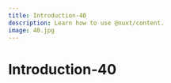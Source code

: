 ```yaml
---
title: Introduction-40
description: Learn how to use @nuxt/content.
image: 40.jpg
---
```


# Introduction-40

<article-image name="40.jpg" alt="サンプル画像"></article-image>
